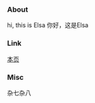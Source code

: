 ### About

hi, this is Elsa
你好，这是Elsa

### Link 

[本页](https://elsa-psych.github.io/)


### Misc

杂七杂八
